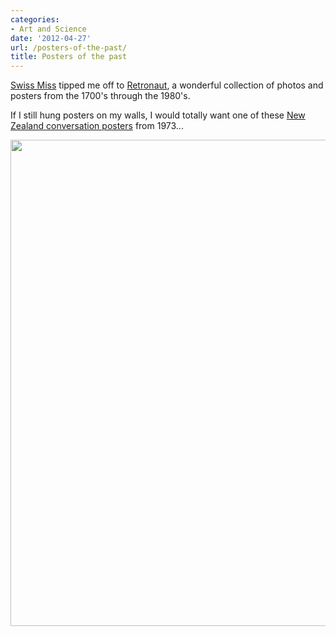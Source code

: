 ```yaml
---
categories:
- Art and Science
date: '2012-04-27'
url: /posters-of-the-past/
title: Posters of the past
---
```


<a href="http://www.swiss-miss.com/">Swiss Miss</a> tipped me off to <a href="http://www.retronaut.co/">Retronaut</a>, a wonderful collection of photos and posters from the 1700's through the 1980's.

If I still hung posters on my walls, I would totally want one of these <a href="http://www.retronaut.co/2012/04/new-zealand-conservation-posters-1973-1985/">New Zealand conversation posters</a> from 1973...

<img src="https://gomakethings.com/wp-content/uploads/2012/04/conversation.jpg" alt="" title="conversation" width="520" height="778" class="aligncenter size-full wp-image-2233" />